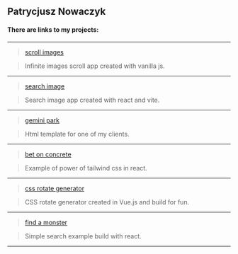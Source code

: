 ## Patrycjusz Nowaczyk

#### There are links to my projects:
   ---
> [scroll images](https://patrycjusznowaczyk.github.io/unsplash-vanilla-js/)

> Infinite images scroll app created with vanilla js.

   ---
> [search image](https://patrycjusznowaczyk.github.io/unsplash-react/)

> Search image app created with react and vite.

   ---
> [gemini park](https://patrycjusznowaczyk.github.io/gemini/)

> Html template for one of my clients.

   ---
> [bet on concrete](https://patrycjusznowaczyk.github.io/bet_on_concrete/)

> Example of power of tailwind css in react.

   ---
> [css rotate generator](https://patrycjusznowaczyk.github.io/vue_generate_rotate/)

> CSS rotate generator created in Vue.js and build for fun.
   
   ---
> [find a monster](https://patrycjusznowaczyk.github.io/react_find_your_monster/)

> Simple search example build with react.

   ---
